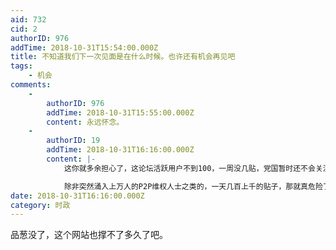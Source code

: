 ```yaml
---
aid: 732
cid: 2
authorID: 976
addTime: 2018-10-31T15:54:00.000Z
title: 不知道我们下一次见面是在什么时候。也许还有机会再见吧
tags:
    - 机会
comments:
    -
        authorID: 976
        addTime: 2018-10-31T15:55:00.000Z
        content: 永远怀念。
    -
        authorID: 19
        addTime: 2018-10-31T16:16:00.000Z
        content: |-
            这你就多余担心了，这论坛活跃用户不到100，一周没几贴，党国暂时还不会关注到这。。。

            除非突然涌入上万人的P2P维权人士之类的，一天几百上千的贴子，那就真危险了。
date: 2018-10-31T16:16:00.000Z
category: 时政
---
```


品葱没了，这个网站也撑不了多久了吧。
